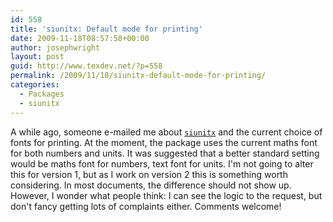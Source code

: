 ```yaml
---
id: 558
title: 'siunitx: Default mode for printing'
date: 2009-11-18T08:57:58+00:00
author: josephwright
layout: post
guid: http://www.texdev.net/?p=558
permalink: /2009/11/18/siunitx-default-mode-for-printing/
categories:
  - Packages
  - siunitx
---
```

A while ago, someone e-mailed me about [`siunitx`](https://ctan.org/pkg/siunitx) and the current choice of fonts for printing. At the moment, the package uses the current maths font for both numbers and units. It was suggested that a better standard setting would be maths font for numbers, text font for units. I'm not going to alter this for version 1, but as I work on version 2 this is something worth considering. In most documents, the difference should not show up. However, I wonder what people think: I can see the logic to the request, but don't fancy getting lots of complaints either. Comments welcome!
